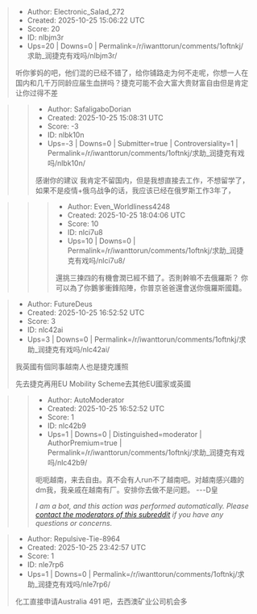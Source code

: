 > - Author: Electronic_Salad_272
> - Created: 2025-10-25 15:06:22 UTC
> - Score: 20
> - ID: nlbjm3r
> - Ups=20 | Downs=0 | Permalink=/r/iwanttorun/comments/1oftnkj/求助_润捷克有戏吗/nlbjm3r/
>
> 听你爹妈的吧，他们混的已经不错了，给你铺路走为何不走呢，你想一人在国内和几千万同龄应届生血拼吗？捷克可能不会大富大贵财富自由但是肯定让你过得不差

>> - Author: SafaligaboDorian
>> - Created: 2025-10-25 15:08:31 UTC
>> - Score: -3
>> - ID: nlbk10n
>> - Ups=-3 | Downs=0 | Submitter=true | Controversiality=1 | Permalink=/r/iwanttorun/comments/1oftnkj/求助_润捷克有戏吗/nlbk10n/
>>
>> 感谢你的建议 我肯定不留国内，但是我想直接去工作，不想留学了，如果不是疫情+俄乌战争的话，我应该已经在俄罗斯工作3年了，

>>> - Author: Even_Worldliness4248
>>> - Created: 2025-10-25 18:04:06 UTC
>>> - Score: 10
>>> - ID: nlci7u8
>>> - Ups=10 | Downs=0 | Permalink=/r/iwanttorun/comments/1oftnkj/求助_润捷克有戏吗/nlci7u8/
>>>
>>> 還挑三揀四的有機會潤已經不錯了。否則幹嘛不去俄羅斯？ 你可以為了你鵝爹衝鋒陷陣，你普京爸爸還會送你俄羅斯國籍。

> - Author: FutureDeus
> - Created: 2025-10-25 16:52:52 UTC
> - Score: 3
> - ID: nlc42ai
> - Ups=3 | Downs=0 | Permalink=/r/iwanttorun/comments/1oftnkj/求助_润捷克有戏吗/nlc42ai/
>
> 我英國有個同事越南人也是捷克護照
> 
> 先去捷克再用EU Mobility Scheme去其他EU國家或英國

>> - Author: AutoModerator
>> - Created: 2025-10-25 16:52:52 UTC
>> - Score: 1
>> - ID: nlc42b9
>> - Ups=1 | Downs=0 | Distinguished=moderator | AuthorPremium=true | Permalink=/r/iwanttorun/comments/1oftnkj/求助_润捷克有戏吗/nlc42b9/
>>
>> 呃呃越南，来去自由。真不会有人run不了越南吧。对越南感兴趣的dm我，我亲戚在越南有厂。安排你去做不是问题。 ---D皇
>> 
>> *I am a bot, and this action was performed automatically. Please [contact the moderators of this subreddit](/message/compose/?to=/r/iwanttorun) if you have any questions or concerns.*

> - Author: Repulsive-Tie-8964
> - Created: 2025-10-25 23:42:57 UTC
> - Score: 1
> - ID: nle7rp6
> - Ups=1 | Downs=0 | Permalink=/r/iwanttorun/comments/1oftnkj/求助_润捷克有戏吗/nle7rp6/
>
> 化工直接申请Australia 491 吧，去西澳矿业公司机会多
